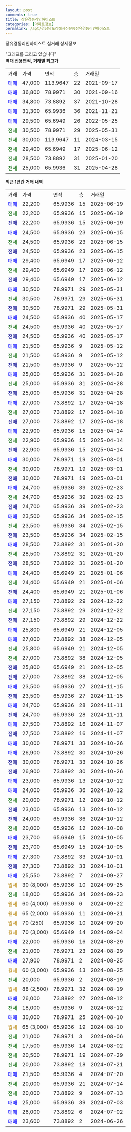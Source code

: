 ```yaml
---
layout: post
comments: true
title: 장유경동리인하이스트
categories: [아파트정보]
permalink: /apt/경상남도김해시신문동장유경동리인하이스트
---
```


장유경동리인하이스트 실거래 상세정보

<script type="text/javascript">
  google.charts.load('current', {'packages':['line', 'corechart']});
  google.charts.setOnLoadCallback(drawChart);

  function drawChart() {
    var data = new google.visualization.DataTable();
    data.addColumn('date', '거래일');
    data.addColumn('number', "매매");
    data.addColumn('number', "전세");
    data.addColumn('number', "전매");

    data.addRows([[new Date(Date.parse("2025-06-19")), 22200, null, null], [new Date(Date.parse("2025-06-19")), null, 22200, null], [new Date(Date.parse("2025-06-19")), null, null, 22200], [new Date(Date.parse("2025-06-15")), 24500, null, null], [new Date(Date.parse("2025-06-15")), null, 24500, null], [new Date(Date.parse("2025-06-15")), null, null, 24500], [new Date(Date.parse("2025-06-12")), 29400, null, null], [new Date(Date.parse("2025-06-12")), null, 29400, null], [new Date(Date.parse("2025-06-12")), null, null, 29400], [new Date(Date.parse("2025-05-31")), 30500, null, null], [new Date(Date.parse("2025-05-31")), null, 30500, null], [new Date(Date.parse("2025-05-31")), null, null, 30500], [new Date(Date.parse("2025-05-17")), 24500, null, null], [new Date(Date.parse("2025-05-17")), null, 24500, null], [new Date(Date.parse("2025-05-17")), null, null, 24500], [new Date(Date.parse("2025-05-12")), 21500, null, null], [new Date(Date.parse("2025-05-12")), null, 21500, null], [new Date(Date.parse("2025-05-12")), null, null, 21500], [new Date(Date.parse("2025-04-28")), 25000, null, null], [new Date(Date.parse("2025-04-28")), null, 25000, null], [new Date(Date.parse("2025-04-28")), null, null, 25000], [new Date(Date.parse("2025-04-18")), 27000, null, null], [new Date(Date.parse("2025-04-18")), null, 27000, null], [new Date(Date.parse("2025-04-18")), null, null, 27000], [new Date(Date.parse("2025-04-14")), 22900, null, null], [new Date(Date.parse("2025-04-14")), null, 22900, null], [new Date(Date.parse("2025-04-14")), null, null, 22900], [new Date(Date.parse("2025-03-01")), 30000, null, null], [new Date(Date.parse("2025-03-01")), null, 30000, null], [new Date(Date.parse("2025-03-01")), null, null, 30000], [new Date(Date.parse("2025-02-23")), 24700, null, null], [new Date(Date.parse("2025-02-23")), null, 24700, null], [new Date(Date.parse("2025-02-23")), null, null, 24700], [new Date(Date.parse("2025-02-15")), 23500, null, null], [new Date(Date.parse("2025-02-15")), null, 23500, null], [new Date(Date.parse("2025-02-15")), null, null, 23500], [new Date(Date.parse("2025-01-20")), 28500, null, null], [new Date(Date.parse("2025-01-20")), null, 28500, null], [new Date(Date.parse("2025-01-20")), null, null, 28500], [new Date(Date.parse("2025-01-06")), 24400, null, null], [new Date(Date.parse("2025-01-06")), null, 24400, null], [new Date(Date.parse("2025-01-06")), null, null, 24400], [new Date(Date.parse("2024-12-22")), 27150, null, null], [new Date(Date.parse("2024-12-22")), null, 27150, null], [new Date(Date.parse("2024-12-22")), null, null, 27150], [new Date(Date.parse("2024-12-05")), 25800, null, null], [new Date(Date.parse("2024-12-05")), 27000, null, null], [new Date(Date.parse("2024-12-05")), null, 25800, null], [new Date(Date.parse("2024-12-05")), null, 27000, null], [new Date(Date.parse("2024-12-05")), null, null, 25800], [new Date(Date.parse("2024-12-05")), null, null, 27000], [new Date(Date.parse("2024-11-15")), 23500, null, null], [new Date(Date.parse("2024-11-15")), null, null, 23500], [new Date(Date.parse("2024-11-11")), 24700, null, null], [new Date(Date.parse("2024-11-11")), null, null, 24700], [new Date(Date.parse("2024-11-07")), 27500, null, null], [new Date(Date.parse("2024-11-07")), null, null, 27500], [new Date(Date.parse("2024-10-26")), 30000, null, null], [new Date(Date.parse("2024-10-26")), 26900, null, null], [new Date(Date.parse("2024-10-26")), null, null, 30000], [new Date(Date.parse("2024-10-26")), null, null, 26900], [new Date(Date.parse("2024-10-12")), 23000, null, null], [new Date(Date.parse("2024-10-12")), 24000, null, null], [new Date(Date.parse("2024-10-12")), null, 20000, null], [new Date(Date.parse("2024-10-12")), null, null, 23000], [new Date(Date.parse("2024-10-12")), null, null, 24000], [new Date(Date.parse("2024-10-08")), null, 20000, null], [new Date(Date.parse("2024-10-05")), 23700, null, null], [new Date(Date.parse("2024-10-05")), null, null, 23700], [new Date(Date.parse("2024-10-01")), 27300, null, null], [new Date(Date.parse("2024-10-01")), null, null, 27300], [new Date(Date.parse("2024-09-27")), 25550, null, null], [new Date(Date.parse("2024-09-25")), null, null, null], [new Date(Date.parse("2024-09-23")), null, 18000, null], [new Date(Date.parse("2024-09-22")), null, null, null], [new Date(Date.parse("2024-09-21")), null, null, null], [new Date(Date.parse("2024-09-20")), null, null, null], [new Date(Date.parse("2024-09-04")), null, null, null], [new Date(Date.parse("2024-08-29")), 22000, null, null], [new Date(Date.parse("2024-08-29")), null, 21000, null], [new Date(Date.parse("2024-08-25")), 27900, null, null], [new Date(Date.parse("2024-08-25")), null, null, null], [new Date(Date.parse("2024-08-19")), null, 20000, null], [new Date(Date.parse("2024-08-19")), null, null, null], [new Date(Date.parse("2024-08-12")), 26000, null, null], [new Date(Date.parse("2024-08-12")), null, 18000, null], [new Date(Date.parse("2024-08-10")), 30000, null, null], [new Date(Date.parse("2024-08-10")), null, null, null], [new Date(Date.parse("2024-08-06")), null, 21000, null], [new Date(Date.parse("2024-08-02")), null, 17500, null], [new Date(Date.parse("2024-07-29")), null, 20500, null], [new Date(Date.parse("2024-07-21")), null, 20000, null], [new Date(Date.parse("2024-07-20")), 21500, null, null], [new Date(Date.parse("2024-07-14")), null, 20000, null], [new Date(Date.parse("2024-07-13")), null, 20000, null], [new Date(Date.parse("2024-07-03")), 25000, null, null], [new Date(Date.parse("2024-07-02")), 26000, null, null], [new Date(Date.parse("2024-06-26")), 23600, null, null]]);

    var options = {
      hAxis: {
        format: 'yyyy/MM/dd'
      },    
      lineWidth: 0,
      pointsVisible: true,    
      title: '최근 1년간 유형별 실거래가 분포',
      legend: { position: 'bottom' }
    };

    var formatter = new google.visualization.NumberFormat({pattern:'###,###'} );
    formatter.format(data, 1);
    formatter.format(data, 2);
    
    setTimeout(function() {
        var chart = new google.visualization.LineChart(document.getElementById('columnchart_material'));
        chart.draw(data, (options));
        document.getElementById('loading').style.display = 'none';
    }, 200);
  }
</script>


<div id="loading" style="z-index:20; display: block; margin-left: 0px">"그래프를 그리고 있습니다"</div>
<div id="columnchart_material" style="width: 95%; margin-left: 0px; display: block"></div>
<!-- contents start -->
<b>역대 전용면적, 거래별 최고가</b>
<table class="sortable">
    <tr>
      <td>거래</td>
      <td>가격</td>
      <td>면적</td>
      <td>층</td>
      <td>거래일</td>
    </tr>
        <tr>
          <td><a style="color: blue">매매</a></td>
          <td>47,000</td>
          <td>113.9647</td>
          <td>22</td>
          <td>2021-09-17</td>
        </tr>            <tr>
          <td><a style="color: blue">매매</a></td>
          <td>36,800</td>
          <td>78.9971</td>
          <td>30</td>
          <td>2021-09-16</td>
        </tr>            <tr>
          <td><a style="color: blue">매매</a></td>
          <td>34,800</td>
          <td>73.8892</td>
          <td>37</td>
          <td>2021-10-28</td>
        </tr>            <tr>
          <td><a style="color: blue">매매</a></td>
          <td>31,300</td>
          <td>65.9936</td>
          <td>36</td>
          <td>2021-11-21</td>
        </tr>            <tr>
          <td><a style="color: blue">매매</a></td>
          <td>29,500</td>
          <td>65.6949</td>
          <td>26</td>
          <td>2022-05-25</td>
        </tr>        
        <tr>
              <td><a style="color: darkgreen">전세</a></td>
              <td>30,500</td>
              <td>78.9971</td>
              <td>29</td>
              <td>2025-05-31</td>
            </tr>            <tr>
              <td><a style="color: darkgreen">전세</a></td>
              <td>30,000</td>
              <td>113.9647</td>
              <td>11</td>
              <td>2024-03-15</td>
            </tr>            <tr>
              <td><a style="color: darkgreen">전세</a></td>
              <td>29,400</td>
              <td>65.6949</td>
              <td>17</td>
              <td>2025-06-12</td>
            </tr>            <tr>
              <td><a style="color: darkgreen">전세</a></td>
              <td>28,500</td>
              <td>73.8892</td>
              <td>31</td>
              <td>2025-01-20</td>
            </tr>            <tr>
              <td><a style="color: darkgreen">전세</a></td>
              <td>25,000</td>
              <td>65.9936</td>
              <td>31</td>
              <td>2025-04-28</td>
            </tr>        
    
</table>

<b>최근 1년간 거래 내역</b>

<table class="sortable">
    <tr>
      <td>거래</td>
      <td>가격</td>
      <td>면적</td>
      <td>층</td>
      <td>거래일</td>
    </tr>
    <tr>
      <td><a style="color: blue">매매</a></td>
      <td>22,200</td>
      <td>65.9936</td>
      <td>15</td>
      <td>2025-06-19</td>
    </tr>          <tr>
      <td><a style="color: darkgreen">전세</a></td>
      <td>22,200</td>
      <td>65.9936</td>
      <td>15</td>
      <td>2025-06-19</td>
    </tr>          <tr>
      <td><a style="color: darkblue">전매</a></td>
      <td>22,200</td>
      <td>65.9936</td>
      <td>15</td>
      <td>2025-06-19</td>
    </tr>          <tr>
      <td><a style="color: blue">매매</a></td>
      <td>24,500</td>
      <td>65.9936</td>
      <td>23</td>
      <td>2025-06-15</td>
    </tr>          <tr>
      <td><a style="color: darkgreen">전세</a></td>
      <td>24,500</td>
      <td>65.9936</td>
      <td>23</td>
      <td>2025-06-15</td>
    </tr>          <tr>
      <td><a style="color: darkblue">전매</a></td>
      <td>24,500</td>
      <td>65.9936</td>
      <td>23</td>
      <td>2025-06-15</td>
    </tr>          <tr>
      <td><a style="color: blue">매매</a></td>
      <td>29,400</td>
      <td>65.6949</td>
      <td>17</td>
      <td>2025-06-12</td>
    </tr>          <tr>
      <td><a style="color: darkgreen">전세</a></td>
      <td>29,400</td>
      <td>65.6949</td>
      <td>17</td>
      <td>2025-06-12</td>
    </tr>          <tr>
      <td><a style="color: darkblue">전매</a></td>
      <td>29,400</td>
      <td>65.6949</td>
      <td>17</td>
      <td>2025-06-12</td>
    </tr>          <tr>
      <td><a style="color: blue">매매</a></td>
      <td>30,500</td>
      <td>78.9971</td>
      <td>29</td>
      <td>2025-05-31</td>
    </tr>          <tr>
      <td><a style="color: darkgreen">전세</a></td>
      <td>30,500</td>
      <td>78.9971</td>
      <td>29</td>
      <td>2025-05-31</td>
    </tr>          <tr>
      <td><a style="color: darkblue">전매</a></td>
      <td>30,500</td>
      <td>78.9971</td>
      <td>29</td>
      <td>2025-05-31</td>
    </tr>          <tr>
      <td><a style="color: blue">매매</a></td>
      <td>24,500</td>
      <td>65.9936</td>
      <td>40</td>
      <td>2025-05-17</td>
    </tr>          <tr>
      <td><a style="color: darkgreen">전세</a></td>
      <td>24,500</td>
      <td>65.9936</td>
      <td>40</td>
      <td>2025-05-17</td>
    </tr>          <tr>
      <td><a style="color: darkblue">전매</a></td>
      <td>24,500</td>
      <td>65.9936</td>
      <td>40</td>
      <td>2025-05-17</td>
    </tr>          <tr>
      <td><a style="color: blue">매매</a></td>
      <td>21,500</td>
      <td>65.9936</td>
      <td>9</td>
      <td>2025-05-12</td>
    </tr>          <tr>
      <td><a style="color: darkgreen">전세</a></td>
      <td>21,500</td>
      <td>65.9936</td>
      <td>9</td>
      <td>2025-05-12</td>
    </tr>          <tr>
      <td><a style="color: darkblue">전매</a></td>
      <td>21,500</td>
      <td>65.9936</td>
      <td>9</td>
      <td>2025-05-12</td>
    </tr>          <tr>
      <td><a style="color: blue">매매</a></td>
      <td>25,000</td>
      <td>65.9936</td>
      <td>31</td>
      <td>2025-04-28</td>
    </tr>          <tr>
      <td><a style="color: darkgreen">전세</a></td>
      <td>25,000</td>
      <td>65.9936</td>
      <td>31</td>
      <td>2025-04-28</td>
    </tr>          <tr>
      <td><a style="color: darkblue">전매</a></td>
      <td>25,000</td>
      <td>65.9936</td>
      <td>31</td>
      <td>2025-04-28</td>
    </tr>          <tr>
      <td><a style="color: blue">매매</a></td>
      <td>27,000</td>
      <td>73.8892</td>
      <td>17</td>
      <td>2025-04-18</td>
    </tr>          <tr>
      <td><a style="color: darkgreen">전세</a></td>
      <td>27,000</td>
      <td>73.8892</td>
      <td>17</td>
      <td>2025-04-18</td>
    </tr>          <tr>
      <td><a style="color: darkblue">전매</a></td>
      <td>27,000</td>
      <td>73.8892</td>
      <td>17</td>
      <td>2025-04-18</td>
    </tr>          <tr>
      <td><a style="color: blue">매매</a></td>
      <td>22,900</td>
      <td>65.9936</td>
      <td>15</td>
      <td>2025-04-14</td>
    </tr>          <tr>
      <td><a style="color: darkgreen">전세</a></td>
      <td>22,900</td>
      <td>65.9936</td>
      <td>15</td>
      <td>2025-04-14</td>
    </tr>          <tr>
      <td><a style="color: darkblue">전매</a></td>
      <td>22,900</td>
      <td>65.9936</td>
      <td>15</td>
      <td>2025-04-14</td>
    </tr>          <tr>
      <td><a style="color: blue">매매</a></td>
      <td>30,000</td>
      <td>78.9971</td>
      <td>19</td>
      <td>2025-03-01</td>
    </tr>          <tr>
      <td><a style="color: darkgreen">전세</a></td>
      <td>30,000</td>
      <td>78.9971</td>
      <td>19</td>
      <td>2025-03-01</td>
    </tr>          <tr>
      <td><a style="color: darkblue">전매</a></td>
      <td>30,000</td>
      <td>78.9971</td>
      <td>19</td>
      <td>2025-03-01</td>
    </tr>          <tr>
      <td><a style="color: blue">매매</a></td>
      <td>24,700</td>
      <td>65.9936</td>
      <td>39</td>
      <td>2025-02-23</td>
    </tr>          <tr>
      <td><a style="color: darkgreen">전세</a></td>
      <td>24,700</td>
      <td>65.9936</td>
      <td>39</td>
      <td>2025-02-23</td>
    </tr>          <tr>
      <td><a style="color: darkblue">전매</a></td>
      <td>24,700</td>
      <td>65.9936</td>
      <td>39</td>
      <td>2025-02-23</td>
    </tr>          <tr>
      <td><a style="color: blue">매매</a></td>
      <td>23,500</td>
      <td>65.9936</td>
      <td>34</td>
      <td>2025-02-15</td>
    </tr>          <tr>
      <td><a style="color: darkgreen">전세</a></td>
      <td>23,500</td>
      <td>65.9936</td>
      <td>34</td>
      <td>2025-02-15</td>
    </tr>          <tr>
      <td><a style="color: darkblue">전매</a></td>
      <td>23,500</td>
      <td>65.9936</td>
      <td>34</td>
      <td>2025-02-15</td>
    </tr>          <tr>
      <td><a style="color: blue">매매</a></td>
      <td>28,500</td>
      <td>73.8892</td>
      <td>31</td>
      <td>2025-01-20</td>
    </tr>          <tr>
      <td><a style="color: darkgreen">전세</a></td>
      <td>28,500</td>
      <td>73.8892</td>
      <td>31</td>
      <td>2025-01-20</td>
    </tr>          <tr>
      <td><a style="color: darkblue">전매</a></td>
      <td>28,500</td>
      <td>73.8892</td>
      <td>31</td>
      <td>2025-01-20</td>
    </tr>          <tr>
      <td><a style="color: blue">매매</a></td>
      <td>24,400</td>
      <td>65.6949</td>
      <td>21</td>
      <td>2025-01-06</td>
    </tr>          <tr>
      <td><a style="color: darkgreen">전세</a></td>
      <td>24,400</td>
      <td>65.6949</td>
      <td>21</td>
      <td>2025-01-06</td>
    </tr>          <tr>
      <td><a style="color: darkblue">전매</a></td>
      <td>24,400</td>
      <td>65.6949</td>
      <td>21</td>
      <td>2025-01-06</td>
    </tr>          <tr>
      <td><a style="color: blue">매매</a></td>
      <td>27,150</td>
      <td>73.8892</td>
      <td>29</td>
      <td>2024-12-22</td>
    </tr>          <tr>
      <td><a style="color: darkgreen">전세</a></td>
      <td>27,150</td>
      <td>73.8892</td>
      <td>29</td>
      <td>2024-12-22</td>
    </tr>          <tr>
      <td><a style="color: darkblue">전매</a></td>
      <td>27,150</td>
      <td>73.8892</td>
      <td>29</td>
      <td>2024-12-22</td>
    </tr>          <tr>
      <td><a style="color: blue">매매</a></td>
      <td>25,800</td>
      <td>65.6949</td>
      <td>21</td>
      <td>2024-12-05</td>
    </tr>          <tr>
      <td><a style="color: blue">매매</a></td>
      <td>27,000</td>
      <td>73.8892</td>
      <td>38</td>
      <td>2024-12-05</td>
    </tr>          <tr>
      <td><a style="color: darkgreen">전세</a></td>
      <td>25,800</td>
      <td>65.6949</td>
      <td>21</td>
      <td>2024-12-05</td>
    </tr>          <tr>
      <td><a style="color: darkgreen">전세</a></td>
      <td>27,000</td>
      <td>73.8892</td>
      <td>38</td>
      <td>2024-12-05</td>
    </tr>          <tr>
      <td><a style="color: darkblue">전매</a></td>
      <td>25,800</td>
      <td>65.6949</td>
      <td>21</td>
      <td>2024-12-05</td>
    </tr>          <tr>
      <td><a style="color: darkblue">전매</a></td>
      <td>27,000</td>
      <td>73.8892</td>
      <td>38</td>
      <td>2024-12-05</td>
    </tr>          <tr>
      <td><a style="color: blue">매매</a></td>
      <td>23,500</td>
      <td>65.9936</td>
      <td>27</td>
      <td>2024-11-15</td>
    </tr>          <tr>
      <td><a style="color: darkblue">전매</a></td>
      <td>23,500</td>
      <td>65.9936</td>
      <td>27</td>
      <td>2024-11-15</td>
    </tr>          <tr>
      <td><a style="color: blue">매매</a></td>
      <td>24,700</td>
      <td>65.9936</td>
      <td>28</td>
      <td>2024-11-11</td>
    </tr>          <tr>
      <td><a style="color: darkblue">전매</a></td>
      <td>24,700</td>
      <td>65.9936</td>
      <td>28</td>
      <td>2024-11-11</td>
    </tr>          <tr>
      <td><a style="color: blue">매매</a></td>
      <td>27,500</td>
      <td>73.8892</td>
      <td>16</td>
      <td>2024-11-07</td>
    </tr>          <tr>
      <td><a style="color: darkblue">전매</a></td>
      <td>27,500</td>
      <td>73.8892</td>
      <td>16</td>
      <td>2024-11-07</td>
    </tr>          <tr>
      <td><a style="color: blue">매매</a></td>
      <td>30,000</td>
      <td>78.9971</td>
      <td>33</td>
      <td>2024-10-26</td>
    </tr>          <tr>
      <td><a style="color: blue">매매</a></td>
      <td>26,900</td>
      <td>73.8892</td>
      <td>30</td>
      <td>2024-10-26</td>
    </tr>          <tr>
      <td><a style="color: darkblue">전매</a></td>
      <td>30,000</td>
      <td>78.9971</td>
      <td>33</td>
      <td>2024-10-26</td>
    </tr>          <tr>
      <td><a style="color: darkblue">전매</a></td>
      <td>26,900</td>
      <td>73.8892</td>
      <td>30</td>
      <td>2024-10-26</td>
    </tr>          <tr>
      <td><a style="color: blue">매매</a></td>
      <td>23,000</td>
      <td>65.9936</td>
      <td>13</td>
      <td>2024-10-12</td>
    </tr>          <tr>
      <td><a style="color: blue">매매</a></td>
      <td>24,000</td>
      <td>65.9936</td>
      <td>36</td>
      <td>2024-10-12</td>
    </tr>          <tr>
      <td><a style="color: darkgreen">전세</a></td>
      <td>20,000</td>
      <td>78.9971</td>
      <td>12</td>
      <td>2024-10-12</td>
    </tr>          <tr>
      <td><a style="color: darkblue">전매</a></td>
      <td>23,000</td>
      <td>65.9936</td>
      <td>13</td>
      <td>2024-10-12</td>
    </tr>          <tr>
      <td><a style="color: darkblue">전매</a></td>
      <td>24,000</td>
      <td>65.9936</td>
      <td>36</td>
      <td>2024-10-12</td>
    </tr>          <tr>
      <td><a style="color: darkgreen">전세</a></td>
      <td>20,000</td>
      <td>65.9936</td>
      <td>12</td>
      <td>2024-10-08</td>
    </tr>          <tr>
      <td><a style="color: blue">매매</a></td>
      <td>23,700</td>
      <td>65.6949</td>
      <td>15</td>
      <td>2024-10-05</td>
    </tr>          <tr>
      <td><a style="color: darkblue">전매</a></td>
      <td>23,700</td>
      <td>65.6949</td>
      <td>15</td>
      <td>2024-10-05</td>
    </tr>          <tr>
      <td><a style="color: blue">매매</a></td>
      <td>27,300</td>
      <td>73.8892</td>
      <td>33</td>
      <td>2024-10-01</td>
    </tr>          <tr>
      <td><a style="color: darkblue">전매</a></td>
      <td>27,300</td>
      <td>73.8892</td>
      <td>33</td>
      <td>2024-10-01</td>
    </tr>          <tr>
      <td><a style="color: blue">매매</a></td>
      <td>25,550</td>
      <td>73.8892</td>
      <td>7</td>
      <td>2024-09-27</td>
    </tr>          <tr>
      <td><a style="color: darkgoldenrod">월세</a></td>
      <td>30 (8,000)</td>
      <td>65.9936</td>
      <td>10</td>
      <td>2024-09-25</td>
    </tr>          <tr>
      <td><a style="color: darkgreen">전세</a></td>
      <td>18,000</td>
      <td>65.9936</td>
      <td>34</td>
      <td>2024-09-23</td>
    </tr>          <tr>
      <td><a style="color: darkgoldenrod">월세</a></td>
      <td>60 (4,000)</td>
      <td>65.9936</td>
      <td>6</td>
      <td>2024-09-22</td>
    </tr>          <tr>
      <td><a style="color: darkgoldenrod">월세</a></td>
      <td>65 (2,000)</td>
      <td>65.9936</td>
      <td>11</td>
      <td>2024-09-21</td>
    </tr>          <tr>
      <td><a style="color: darkgoldenrod">월세</a></td>
      <td>70 (250)</td>
      <td>65.9936</td>
      <td>10</td>
      <td>2024-09-20</td>
    </tr>          <tr>
      <td><a style="color: darkgoldenrod">월세</a></td>
      <td>70 (3,000)</td>
      <td>65.6949</td>
      <td>14</td>
      <td>2024-09-04</td>
    </tr>          <tr>
      <td><a style="color: blue">매매</a></td>
      <td>22,000</td>
      <td>65.9936</td>
      <td>16</td>
      <td>2024-08-29</td>
    </tr>          <tr>
      <td><a style="color: darkgreen">전세</a></td>
      <td>21,000</td>
      <td>78.9971</td>
      <td>23</td>
      <td>2024-08-29</td>
    </tr>          <tr>
      <td><a style="color: blue">매매</a></td>
      <td>27,900</td>
      <td>78.9971</td>
      <td>2</td>
      <td>2024-08-25</td>
    </tr>          <tr>
      <td><a style="color: darkgoldenrod">월세</a></td>
      <td>60 (3,000)</td>
      <td>65.9936</td>
      <td>13</td>
      <td>2024-08-25</td>
    </tr>          <tr>
      <td><a style="color: darkgreen">전세</a></td>
      <td>20,000</td>
      <td>65.9936</td>
      <td>2</td>
      <td>2024-08-19</td>
    </tr>          <tr>
      <td><a style="color: darkgoldenrod">월세</a></td>
      <td>88 (2,500)</td>
      <td>78.9971</td>
      <td>32</td>
      <td>2024-08-19</td>
    </tr>          <tr>
      <td><a style="color: blue">매매</a></td>
      <td>26,000</td>
      <td>73.8892</td>
      <td>27</td>
      <td>2024-08-12</td>
    </tr>          <tr>
      <td><a style="color: darkgreen">전세</a></td>
      <td>18,000</td>
      <td>65.9936</td>
      <td>9</td>
      <td>2024-08-12</td>
    </tr>          <tr>
      <td><a style="color: blue">매매</a></td>
      <td>30,000</td>
      <td>78.9971</td>
      <td>25</td>
      <td>2024-08-10</td>
    </tr>          <tr>
      <td><a style="color: darkgoldenrod">월세</a></td>
      <td>65 (3,000)</td>
      <td>65.9936</td>
      <td>19</td>
      <td>2024-08-10</td>
    </tr>          <tr>
      <td><a style="color: darkgreen">전세</a></td>
      <td>21,000</td>
      <td>78.9971</td>
      <td>3</td>
      <td>2024-08-06</td>
    </tr>          <tr>
      <td><a style="color: darkgreen">전세</a></td>
      <td>17,500</td>
      <td>65.9936</td>
      <td>14</td>
      <td>2024-08-02</td>
    </tr>          <tr>
      <td><a style="color: darkgreen">전세</a></td>
      <td>20,500</td>
      <td>78.9971</td>
      <td>19</td>
      <td>2024-07-29</td>
    </tr>          <tr>
      <td><a style="color: darkgreen">전세</a></td>
      <td>20,000</td>
      <td>73.8892</td>
      <td>18</td>
      <td>2024-07-21</td>
    </tr>          <tr>
      <td><a style="color: blue">매매</a></td>
      <td>21,500</td>
      <td>65.9936</td>
      <td>4</td>
      <td>2024-07-20</td>
    </tr>          <tr>
      <td><a style="color: darkgreen">전세</a></td>
      <td>20,000</td>
      <td>65.9936</td>
      <td>21</td>
      <td>2024-07-14</td>
    </tr>          <tr>
      <td><a style="color: darkgreen">전세</a></td>
      <td>20,000</td>
      <td>73.8892</td>
      <td>9</td>
      <td>2024-07-13</td>
    </tr>          <tr>
      <td><a style="color: blue">매매</a></td>
      <td>25,000</td>
      <td>65.9936</td>
      <td>39</td>
      <td>2024-07-03</td>
    </tr>          <tr>
      <td><a style="color: blue">매매</a></td>
      <td>26,000</td>
      <td>73.8892</td>
      <td>6</td>
      <td>2024-07-02</td>
    </tr>          <tr>
      <td><a style="color: blue">매매</a></td>
      <td>23,600</td>
      <td>73.8892</td>
      <td>2</td>
      <td>2024-06-26</td>
    </tr>      </table>
<!-- contents end -->    

